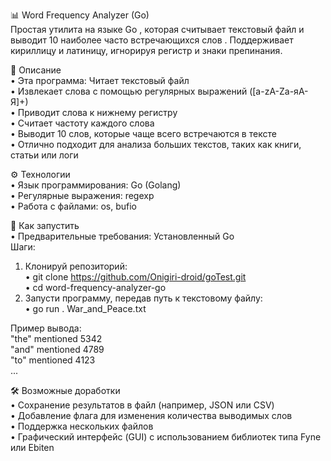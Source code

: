 📊 Word Frequency Analyzer (Go)</br>
Простая утилита на языке Go , которая считывает текстовый файл и выводит 10 наиболее часто встречающихся слов . Поддерживает кириллицу и латиницу, игнорируя регистр и знаки препинания.

🧠 Описание</br>
• Эта программа: Читает текстовый файл</br>
• Извлекает слова с помощью регулярных выражений ([a-zA-Zа-яА-Я]+)</br>
• Приводит слова к нижнему регистру</br>
• Считает частоту каждого слова</br>
• Выводит 10 слов, которые чаще всего встречаются в тексте</br>
• Отлично подходит для анализа больших текстов, таких как книги, статьи или логи</br>

⚙️ Технологии</br>
• Язык программирования: Go (Golang)</br>
• Регулярные выражения: regexp</br>
• Работа с файлами: os, bufio</br>

🚀 Как запустить</br>
• Предварительные требования: Установленный Go</br>
Шаги:</br>
1) Клонируй репозиторий:</br>
• git clone https://github.com/Onigiri-droid/goTest.git</br>
• cd word-frequency-analyzer-go</br>
2) Запусти программу, передав путь к текстовому файлу:</br>
• go run . War_and_Peace.txt</br>

Пример вывода:</br>
"the" mentioned 5342</br>
"and" mentioned 4789</br>
"to" mentioned 4123</br>
...</br>

🛠 Возможные доработки</br>
• Сохранение результатов в файл (например, JSON или CSV)</br>
• Добавление флага для изменения количества выводимых слов</br>
• Поддержка нескольких файлов</br>
• Графический интерфейс (GUI) с использованием библиотек типа Fyne или Ebiten
